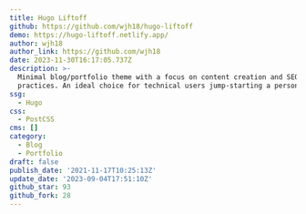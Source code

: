 ```yaml
---
title: Hugo Liftoff
github: https://github.com/wjh18/hugo-liftoff
demo: https://hugo-liftoff.netlify.app/
author: wjh18
author_link: https://github.com/wjh18
date: 2023-11-30T16:17:05.737Z
description: >-
  Minimal blog/portfolio theme with a focus on content creation and SEO best
  practices. An ideal choice for technical users jump-starting a personal brand.
ssg:
  - Hugo
css:
  - PostCSS
cms: []
category:
  - Blog
  - Portfolio
draft: false
publish_date: '2021-11-17T10:25:13Z'
update_date: '2023-09-04T17:51:10Z'
github_star: 93
github_fork: 28
---
```

